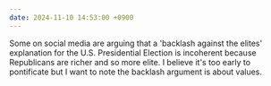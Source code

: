 ```yaml
---
date: 2024-11-10 14:53:00 +0900
---
```


Some on social media are arguing that a 'backlash against the elites' explanation for the U.S. Presidential Election is incoherent because Republicans are richer and so more elite. I believe it's too early to pontificate but I want to note the backlash argument is about values.
